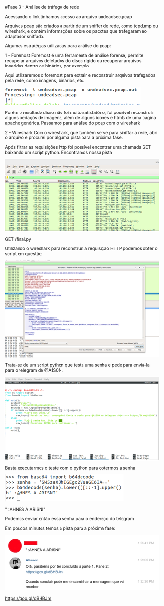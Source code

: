 #Fase 3 - Análise de tráfego de rede

Acessando o link tinhamos acesso ao arquivo undeadsec.pcap

Arquivos pcap são criados a partir de um sniffer de rede, como tcpdump ou wireshark, e contém informações sobre os pacotes que trafegaram no adaptador sniffado.

Algumas estratégias utilizadas para análise do pcap:

1 - Foremost
Foremost é uma ferramenta de análise forense, permite recuperar arquivos deletados do disco rígido ou recuperar arquivos inseridos dentro de binários, por exemplo.

Aqui utilizaremos o foremost para extrair e reconstruir arquivos trafegados pela rede, como imagens, binários, etc.

![](https://github.com/exofelipe/Primeiro-Desafio-Hacker-UndeadSec---Walkthrough/raw/master/Fase%203/Selection_052.png)

Porém o resultado disso não foi muito satisfatório, foi possível reconstruir alguns pedaçõs de imagens, além de alguns ícones e htmls de uma página apache genérica. Passamos para análise do pcap com o wireshark

2 - Wireshark
Com o wireshark, que também serve para siniffar a rede, abri o arquivo e procurei por alguma pista para a próxima fase.

Após filtrar as requisições http foi possível encontrar uma chamada GET baixando um script python. Encontramos nossa pista

![](https://github.com/exofelipe/Primeiro-Desafio-Hacker-UndeadSec---Walkthrough/raw/master/Fase%203/Selection_053.png)

GET /final.py

Utilizando o wireshark para reconstruir a requisição HTTP podemos obter o script em questão:

![](https://github.com/exofelipe/Primeiro-Desafio-Hacker-UndeadSec---Walkthrough/raw/master/Fase%203/Selection_054.png)

Trata-se de um script python que testa uma senha e pede para enviá-la para o telegram de @A1S0N.

![](https://github.com/exofelipe/Primeiro-Desafio-Hacker-UndeadSec---Walkthrough/raw/master/Fase%203/Selection_055.png)

Basta executarmos o teste com o python para obtermos a senha 

![](https://github.com/exofelipe/Primeiro-Desafio-Hacker-UndeadSec---Walkthrough/raw/master/Fase%203/Selection_056.png)

" :AHNES A ARISNI"

Podemos enviar então essa senha para o endereço do telegram

Em poucos minutos temos a pista para a próxima fase:

![](https://github.com/exofelipe/Primeiro-Desafio-Hacker-UndeadSec---Walkthrough/raw/master/Fase%203/Selection_057.png)

https://goo.gl/dBHBJm
